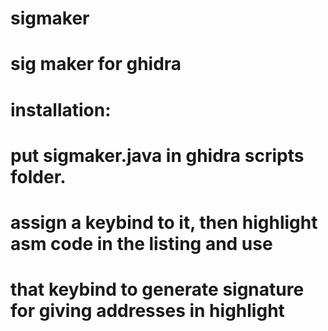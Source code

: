 # sigmaker

# sig maker for ghidra
# installation:

# put sigmaker.java in ghidra scripts folder.
# assign a keybind to it, then highlight asm code in the listing and use
# that keybind to generate signature for giving addresses in highlight
